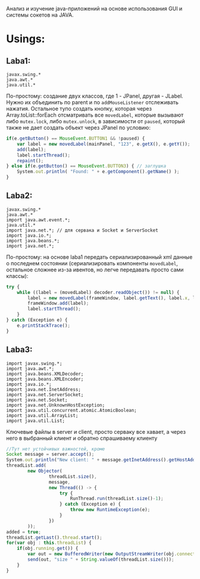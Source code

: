 Анализ и изучение java-приложений на основе использования GUI и системы сокетов на JAVA.
# Usings:
## Laba1:
```text
javax.swing.*
java.awt.*
java.util.*
``` 
По-простому: создание двух классов, где 1 - JPanel, другая - JLabel. Нужно их объединить по parent и по ```addMouseListener``` отслеживать нажатия.
Остальное тупо создать кнопку, которая через Array.toList::forEach отсматривать все ```movedLabel```, которые вызывают либо ```mutex.lock```, либо ```mutex.unlock```, в зависимости от ```paused```, который также не дает создать объект через JPanel по условию:
```js
if(e.getButton() == MouseEvent.BUTTON1 && !paused) {
    var label = new movedLabel(mainPanel, "123", e.getX(), e.getY());
    add(label);
    label.startThread();
    repaint();
} else if(e.getButton() == MouseEvent.BUTTON3) { // заглушка
    System.out.println( "Found: " + e.getComponent().getName() );
}
```

## Laba2:
```text
javax.swing.*
java.awt.*
import java.awt.event.*;
java.util.*
import java.net.*; // для сервака и Socket и ServerSocket
import java.io.*;
import java.beans.*;
import java.net.*;  
```

По-простому: на основе laba1 передать сериализированный xml данные о последнем состоянии (сериализировать компоненты ```movedLabel```, остальное сложнее из-за ивентов, но легче передавать просто сами классы):
```js
try {
    while ((label = (movedLabel) decoder.readObject()) != null) {
        label = new movedLabel(frameWindow, label.getText(), label.x, label.y);
        frameWindow.add(label);
        label.startThread();
    }
} catch (Exception e) {
    e.printStackTrace();
}
```

## Laba3:
```text
import javax.swing.*;
import java.awt.*;
import java.beans.XMLDecoder;
import java.beans.XMLEncoder;
import java.io.*;
import java.net.InetAddress;
import java.net.ServerSocket;
import java.net.Socket;
import java.net.UnknownHostException;
import java.util.concurrent.atomic.AtomicBoolean;
import java.util.ArrayList;
import java.util.List;
```
Ключевые файлы в server и client, просто серваку все хавает, а через него в выбранный клиент и обратно спрашиваему клиенту
```js
//Тут нет устойчивых важностей, кроме
Socket message = server.accept();
System.out.println("New client: " + message.getInetAddress().getHostAddress() + ":" + message.getPort());
threadList.add(
        new Objector(
                threadList.size(),
                message,
                new Thread(() -> {
                    try {
                        RunThread.run(threadList.size()-1);
                    } catch (Exception e) {
                        throw new RuntimeException(e);
                    }
                })
        ));
added = true;
threadList.getLast().thread.start();
for(var obj : this.threadList) {
    if(obj.running.get()) {
        var out = new BufferedWriter(new OutputStreamWriter(obj.connection.getOutputStream()));
        send(out, "size " + String.valueOf(threadList.size()));
    }
}
```


